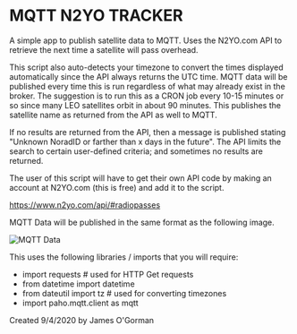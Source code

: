 # MQTT N2YO TRACKER
A simple app to publish satellite data to MQTT.
Uses the N2YO.com API to retrieve the next time a satellite will pass overhead.

This script also auto-detects your timezone to convert the times displayed automatically since the API always returns the UTC time. MQTT data will be published every time this is run regardless of what may already exist in the broker. The suggestion is to run this as a CRON job every 10-15 minutes or so since many LEO satellites orbit in about 90 minutes. This publishes the satellite name as returned from the API as well to MQTT.

If no results are returned from the API, then a message is published stating "Unknown NoradID or farther than x days in the future". The API limits the search to certain user-defined criteria; and sometimes no results are returned.

The user of this script will have to get their own API code by making an account at N2YO.com (this is free) and add it to the script.

https://www.n2yo.com/api/#radiopasses

MQTT Data will be published in the same format as the following image.

![MQTT Data](/publishedSatelliteData.png)

This uses the following libraries / imports that you will require:
  * import requests  # used for HTTP Get requests
  * from datetime import datetime
  * from dateutil import tz  # used for converting timezones
  * import paho.mqtt.client as mqtt


Created 9/4/2020 by James O'Gorman


